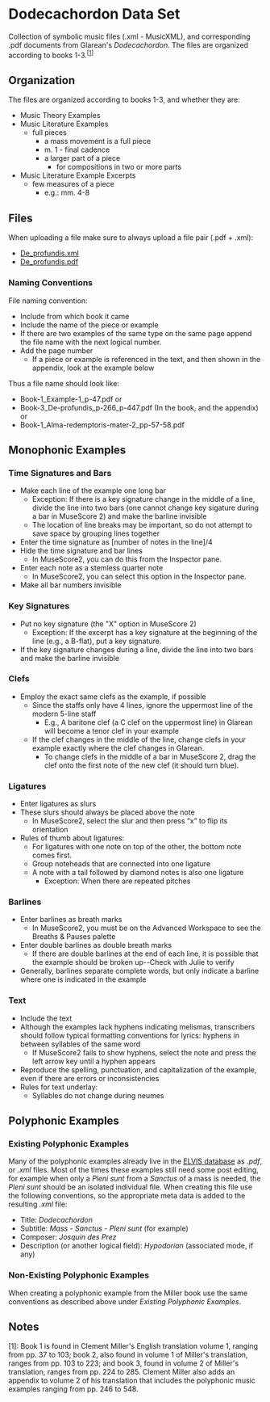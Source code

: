 # Dodecachordon Data Set

Collection of symbolic music files (.xml - MusicXML), and corresponding .pdf documents from Glarean's _Dodecachordon_. The files are organized according to books 1-3.<sup>[[1](#note-1)]</sup>

## Organization

The files are organized according to books 1-3, and whether they are:

+ Music Theory Examples
+ Music Literature Examples
  - full pieces
    - a mass movement is a full piece
    - m. 1 - final cadence
    - a larger part of a piece
      - for compositions in two or more parts
+ Music Literature Example Excerpts
  - few measures of a piece
    - e.g.: mm. 4-8

## Files

When uploading a file make sure to always upload a file pair (.pdf + .xml):
+ [De_profundis.xml](https://github.com/ELVIS-Project/Dodecachordon-Data-Set/blob/master/Book-III/Literature-Examples/Champion-Jos1511_De-profundis.xml)
+ [De_profundis.pdf](https://github.com/ELVIS-Project/Dodecachordon-Data-Set/blob/master/Book-III/Literature-Examples/Champion-Jos1511_De-profundis.pdf)

### Naming Conventions

File naming convention:
+ Include from which book it came
+ Include the name of the piece or example
+ If there are two examples of the same type on the same page append the file name with the next logical number.
+ Add the page number
  - If a piece or example is referenced in the text, and then shown in the appendix, look at the example below 

Thus a file name should look like:
- Book-1_Example-1_p-47.pdf
or
- Book-3_De-profundis_p-266_p-447.pdf (In the book, and the appendix)
or
- Book-1_Alma-redemptoris-mater-2_pp-57-58.pdf

## Monophonic Examples

### Time Signatures and Bars
+ Make each line of the example one long bar
  - Exception: If there is a key signature change in the middle of a line, divide the line into two bars (one cannot change key sigature during a bar in MuseScore 2) and make the barline invisible
  - The location of line breaks may be important, so do not attempt to save space by grouping lines together
+ Enter the time signature as [number of notes in the line]/4
+ Hide the time signature and bar lines
  - In MuseScore2, you can do this from the Inspector pane.
+ Enter each note as a stemless quarter note
  - In MuseScore2, you can select this option in the Inspector pane.
+ Make all bar numbers invisible

### Key Signatures
+ Put no key signature (the "X" option in MuseScore 2)
  - Exception: If the excerpt has a key signature at the beginning of the line (e.g., a B-flat), put a key signature.
+ If the key signature changes during a line, divide the line into two bars and make the barline invisible

### Clefs
+ Employ the exact same clefs as the example, if possible
  - Since the staffs only have 4 lines, ignore the uppermost line of the modern 5-line staff
    - E.g., A baritone clef (a C clef on the uppermost line) in Glarean will become a tenor clef in your example
  - If the clef changes in the middle of the line, change clefs in your example exactly where the clef changes in Glarean.
    - To change clefs in the middle of a bar in MuseScore 2, drag the clef onto the first note of the new clef (it should turn blue).

### Ligatures
+ Enter ligatures as slurs
+ These slurs should always be placed above the note
  - In MuseScore2, select the slur and then press “x” to flip its orientation
+ Rules of thumb about ligatures:
  - For ligatures with one note on top of the other, the bottom note comes first.
  - Group noteheads that are connected into one ligature 
  - A note with a tail followed by diamond notes is also one ligature
    - Exception: When there are repeated pitches

### Barlines
+ Enter barlines as breath marks
  - In MuseScore2, you must be on the Advanced Workspace to see the Breaths & Pauses palette
+ Enter double barlines as double breath marks
  - If there are double barlines at the end of each line, it is possible that the example should be broken up--Check with Julie to verify
+ Generally, barlines separate complete words, but only indicate a barline where one is indicated in the example

### Text
+ Include the text
+ Although the examples lack hyphens indicating melismas, transcribers should follow typical formatting conventions for lyrics: hyphens in between syllables of the same word
  - If MuseScore2 fails to show hyphens, select the note and press the left arrow key until a hyphen appears
+ Reproduce the spelling, punctuation, and capitalization of the example, even if there are errors or inconsistencies
+ Rules for text underlay:
  - Syllables do not change during neumes

## Polyphonic Examples

### Existing Polyphonic Examples

Many of the polyphonic examples already live in the [ELVIS database](http://database.elvisproject.ca) as _.pdf_, or _.xml_ files. Most of the times these examples still need some post editing, for example when only a _Pleni sunt_ from a _Sanctus_ of a mass is needed, the _Pleni sunt_ should be an isolated individual file. When creating this file use the following conventions, so the appropriate meta data is added to the resulting _.xml_ file:
+ Title: _Dodecachordon_
+ Subtitle: _Mass - Sanctus - Pleni sunt_ (for example)
+ Composer: _Josquin des Prez_
+ Description (or another logical field): _Hypodorian_ (associated mode, if any)

### Non-Existing Polyphonic Examples

When creating a polyphonic example from the Miller book use the same conventions as described above under _Existing Polyphonic Examples_. 

## Notes

<a name="note-1">[1]</a>: Book 1 is found in Clement Miller's English translation volume 1, ranging from pp. 37 to 103; book 2, also found in volume 1 of Miller's translation, ranges from pp. 103 to 223; and book 3, found in volume 2 of Miller's translation, ranges from pp. 224 to 285. Clement Miller also adds an appendix to volume 2 of his translation that includes the polyphonic music examples ranging from pp. 246 to 548.


